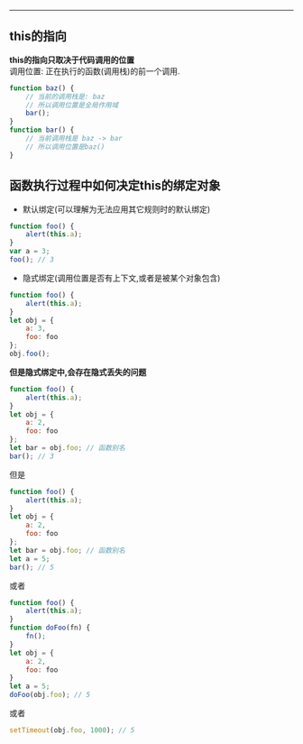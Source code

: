 
---
## this的指向  
**this的指向只取决于代码调用的位置**  
调用位置: 正在执行的函数(调用栈)的前一个调用.
```js
function baz() {
    // 当前的调用栈是: baz
    // 所以调用位置是全局作用域
    bar();
}
function bar() {
    // 当前调用栈是 baz -> bar
    // 所以调用位置是baz()
}
```

## 函数执行过程中如何决定this的绑定对象
- 默认绑定(可以理解为无法应用其它规则时的默认绑定)  
```js
function foo() {
    alert(this.a);
}
var a = 3;
foo(); // 3
```
- 隐式绑定(调用位置是否有上下文,或者是被某个对象包含)  
```js
function foo() {
    alert(this.a);
}
let obj = {
    a: 3,
    foo: foo
};
obj.foo();
```
**但是隐式绑定中,会存在隐式丢失的问题**  
```js
function foo() {
    alert(this.a);
}
let obj = {
    a: 2,
    foo: foo
};
let bar = obj.foo; // 函数别名  
bar(); // 3
```
但是
```js
function foo() {
    alert(this.a);
}
let obj = {
    a: 2,
    foo: foo
};
let bar = obj.foo; // 函数别名  
let a = 5;
bar(); // 5
```
或者
```js
function foo() {
    alert(this.a);
}
function doFoo(fn) {
    fn();
}
let obj = {
    a: 2,
    foo: foo
}
let a = 5;
doFoo(obj.foo); // 5
```
或者
```js
setTimeout(obj.foo, 1000); // 5
```